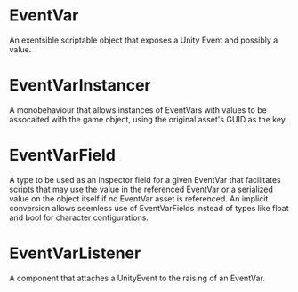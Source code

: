 # EventVar
An exentsible scriptable object that exposes a Unity Event and possibly a value.

# EventVarInstancer
A monobehaviour that allows instances of EventVars with values to be assocaited with the game object, using the original asset's GUID as the key.

# EventVarField
A type to be used as an inspector field for a given EventVar that facilitates scripts that may use the value in the referenced EventVar or a serialized value on the object itself if no EventVar asset is referenced. An implicit conversion allows seemless use of EventVarFields instead of types like float and bool for character configurations.

# EventVarListener
A component that attaches a UnityEvent to the raising of an EventVar.